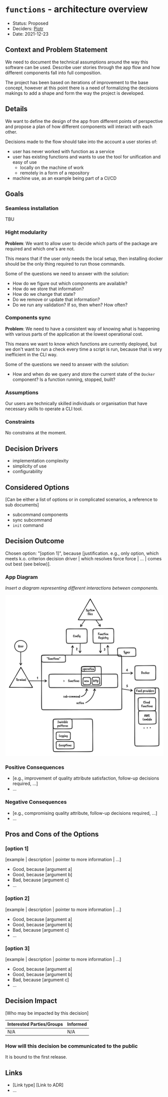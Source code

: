 # `functions` - architecture overview

* Status: Proposed
* Deciders: [Piotr]
* Date: 2021-12-23

## Context and Problem Statement

We need to document the technical assumptions around the way this software can be used. Describe user stories through the app flow and how different components fall into full composition.

The project has been based on iterations of improvement to the base concept, however at this point there is a need of formalizing the decisions makings to add a shape and form the way the project is developed.

## Details

We want to define the design of the app from different points of perspective and propose a plan of how different components will interact with each other.

Decisions made to the flow should take into the account a user stories of:

* user has never worked with function as a service
* user has existing functions and wants to use the tool for unification and easy of use
  * locally on the machine of work
  * remotely in a form of a repository
* machine use, as an example being part of a CI/CD

## Goals

### Seamless installation

TBU

### Hight modularity

**Problem**: We want to allow user to decide which parts of the package are required and which one's are not.

This means that if the user only needs the local setup, then installing docker should be the only thing required to run those commands.

Some of the questions we need to answer with the solution:

* How do we figure out which components are available?
* How do we store that information?
* How do we change that state?
* Do we remove or update that information?
* Do we run any validation? If so, then when? How often?

### Components sync

**Problem**: We need to have a consistent way of knowing what is happening with various parts of the application at the lowest operational cost.

This means we want to know which functions are currently deployed, but we don't want to run a check every time a script is run, because that is very inefficient in the CLI way.

Some of the questions we need to answer with the solution:

* How and when do we query and store the current state of the `Docker` component? Is a function running, stopped, built?

### Assumptions

Our users are technically skilled individuals or organisation that have necessary skills to operate a CLI tool.

### Constraints

No constrains at the moment.

## Decision Drivers

* implementation complexity
* simplicity of use
* configurability

## Considered Options

[Can be either a list of options or in complicated scenarios, a reference to sub documents]

* subcommand components
* sync subcommand
* `init` command

## Decision Outcome

Chosen option: "[option 1]", because [justification. e.g., only option, which meets k.o. criterion decision driver | which resolves force force | … | comes out best (see below)].

### App Diagram

*Insert a diagram representing different interactions between components.*

![](../media/functional_layout.png)

### Positive Consequences

* [e.g., improvement of quality attribute satisfaction, follow-up decisions required, …]
* …

### Negative Consequences

* [e.g., compromising quality attribute, follow-up decisions required, …]
* …

## Pros and Cons of the Options

### [option 1]

[example | description | pointer to more information | …]

* Good, because [argument a]
* Good, because [argument b]
* Bad, because [argument c]
* … <!-- numbers of pros and cons can vary -->

### [option 2]

[example | description | pointer to more information | …]

* Good, because [argument a]
* Good, because [argument b]
* Bad, because [argument c]
* … <!-- numbers of pros and cons can vary -->

### [option 3]

[example | description | pointer to more information | …]

* Good, because [argument a]
* Good, because [argument b]
* Bad, because [argument c]
* … <!-- numbers of pros and cons can vary -->

## Decision Impact

[Who may be impacted by this decision]

| Interested Parties/Groups | Informed |
| ------------------------- | -------- |
|           N/A             |    N/A   |

### How will this decision be communicated to the public

It is bound to the first release.

## Links

* [Link type] [Link to ADR] <!-- example: Refined by [ADR-0005](0005-example.md) -->
* … <!-- numbers of links can vary -->

<!-- Identifiers, in alphabetical order -->

[Piotr]: https://github.com/Katolus
